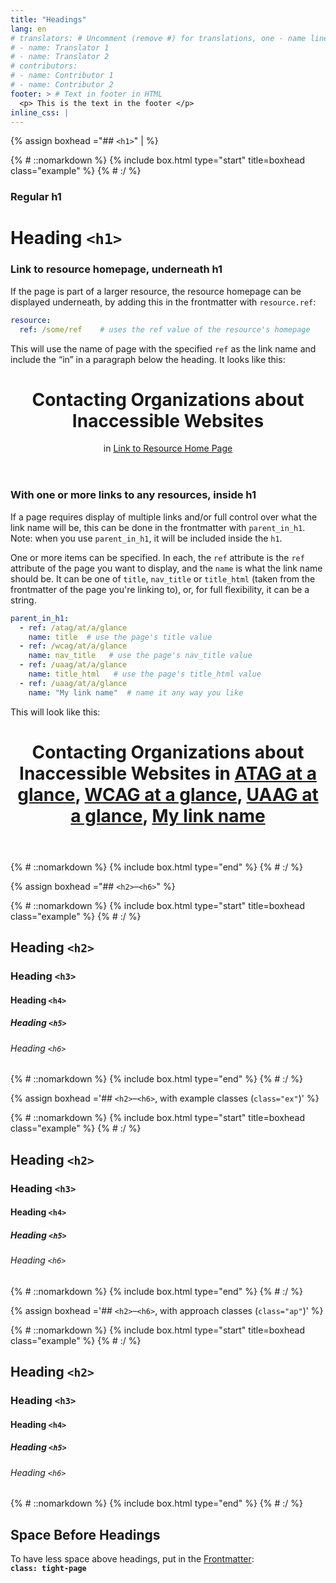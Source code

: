```yaml
---
title: "Headings"
lang: en
# translators: # Uncomment (remove #) for translations, one - name line per translator.
# - name: Translator 1
# - name: Translator 2
# contributors:
# - name: Contributor 1
# - name: Contributor 2
footer: > # Text in footer in HTML
  <p> This is the text in the footer </p>
inline_css: |
---
```


{% assign boxhead ="## `<h1>`" | %}

{% # ::nomarkdown %}
{% include box.html type="start" title=boxhead class="example" %}
{% # :/ %}

### Regular h1

<h1>Heading <code>&lt;h1&gt;</code></h1>

### Link to resource homepage, underneath h1

If the page is part of a larger resource, the resource homepage can be displayed underneath, by adding this in the frontmatter with `resource.ref`: 

```yaml
resource:
  ref: /some/ref    # uses the ref value of the resource's homepage
```

This will use the name of page with the specified `ref` as the link name and include the “in” in a paragraph below the heading. It looks like this:

<header class="in-resource">
  <h1>Contacting Organizations about Inaccessible Websites</h1>
  <p>in <a href="…">Link to Resource Home Page</a></p>
</header>

### With one or more links to any resources, inside h1

If a page requires display of multiple links and/or full control over what the link name will be, this can be done in the frontmatter with `parent_in_h1`. Note: when you use `parent_in_h1`, it will be included inside the `h1`.

One or more items can be specified. In each, the `ref` attribute is the `ref` attribute of the page you want to display, and the `name` is what the link name should be. It can be one of `title`, `nav_title` or `title_html` (taken from the frontmatter of the page you're linking to), or, for full flexibility, it can be a string. 

```yaml
parent_in_h1: 
  - ref: /atag/at/a/glance
    name: title  # use the page's title value
  - ref: /wcag/at/a/glance
    name: nav_title   # use the page's nav_title value
  - ref: /uaag/at/a/glance
    name: title_html   # use the page's title_html value
  - ref: /uaag/at/a/glance
    name: "My link name"  # name it any way you like
```

This will look like this:

<header class="in-resource">
  <h1>Contacting Organizations about Inaccessible Websites
    <span class="in-resource-sub">in <a href="https://w3.org/WAI/atag/at-a-glance">ATAG at a glance</a>, <a href="https://w3.org/WAI/wcag/at-a-glance">WCAG at a glance</a>, <a href="https://w3.org/WAI/uaag/at-a-glance">UAAG at a glance</a>, <a href="https://w3.org/WAI/uaag/at-a-glance">My link name</a></span>
  </h1>
</header>

{% # ::nomarkdown %}
{% include box.html type="end" %}
{% # :/ %}

{% assign boxhead ="## `<h2>`–`<h6>`" %}

{% # ::nomarkdown %}
{% include box.html type="start" title=boxhead class="example" %}
{% # :/ %}

<h2> Heading <code>&lt;h2&gt;</code></h2>
<h3> Heading <code>&lt;h3&gt;</code></h3>
<h4> Heading <code>&lt;h4&gt;</code></h4>
<h5> Heading <code>&lt;h5&gt;</code></h5>
<h6> Heading <code>&lt;h6&gt;</code></h6>

{% # ::nomarkdown %}
{% include box.html type="end" %}
{% # :/ %}

{% assign boxhead ='## `<h2>`–`<h6>`, with example classes (`class="ex"`)' %}

{% # ::nomarkdown %}
{% include box.html type="start" title=boxhead class="example" %}
{% # :/ %}

<h2 class="ex"> Heading <code>&lt;h2&gt;</code></h2>
<h3 class="ex"> Heading <code>&lt;h3&gt;</code></h3>
<h4 class="ex"> Heading <code>&lt;h4&gt;</code></h4>
<h5 class="ex"> Heading <code>&lt;h5&gt;</code></h5>
<h6 class="ex"> Heading <code>&lt;h6&gt;</code></h6>

{% # ::nomarkdown %}
{% include box.html type="end" %}
{% # :/ %}

{% assign boxhead ='## `<h2>`–`<h6>`, with approach classes (`class="ap"`)' %}

{% # ::nomarkdown %}
{% include box.html type="start" title=boxhead class="example" %}
{% # :/ %}

<h2 class="ap"> Heading <code>&lt;h2&gt;</code></h2>
<h3 class="ap"> Heading <code>&lt;h3&gt;</code></h3>
<h4 class="ap"> Heading <code>&lt;h4&gt;</code></h4>
<h5 class="ap"> Heading <code>&lt;h5&gt;</code></h5>
<h6 class="ap"> Heading <code>&lt;h6&gt;</code></h6>

{% # ::nomarkdown %}
{% include box.html type="end" %}
{% # :/ %}

## Space Before Headings

To have less space above headings, put in the [Frontmatter](https://wai-website-theme.netlify.app/writing/frontmatter/#class):
<br><strong><code>class: tight-page</code></strong>
